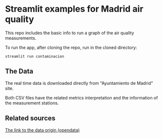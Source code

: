 # Streamlit examples for Madrid air quality
This repo includes the basic info to run a graph of the air quality measurements.

To run the app, after cloning the repo, run in the cloned directory:

````cli 
streamlit run contaminacion
````
## The Data

The real time data is downloaded directly from "Ayuntamiento de Madrid" site. 

Both CSV files have the related metrics interpretation and the information of the measurement stations. 

## Related sources

[The link to the data origin (opendata)](https://datos.madrid.es/portal/site/egob/menuitem.c05c1f754a33a9fbe4b2e4b284f1a5a0/?vgnextoid=41e01e007c9db410VgnVCM2000000c205a0aRCRD&vgnextchannel=374512b9ace9f310VgnVCM100000171f5a0aRCRD)
